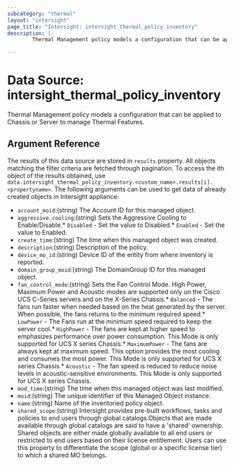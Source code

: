 ```yaml
---
subcategory: "thermal"
layout: "intersight"
page_title: "Intersight: intersight_thermal_policy_inventory"
description: |-
        Thermal Management policy models a configuration that can be applied to Chassis or Server to manage Thermal Features.

---
```


# Data Source: intersight_thermal_policy_inventory
Thermal Management policy models a configuration that can be applied to Chassis or Server to manage Thermal Features.
## Argument Reference
The results of this data source are stored in `results` property.
All objects matching the filter criteria are fetched through pagination.
To access the ith object of the results obtained, use `data.intersight_thermal_policy_inventory.<custom_name>.results[i].<propertyname>`.
The following arguments can be used to get data of already created objects in Intersight appliance:
* `account_moid`:(string) The Account ID for this managed object. 
* `aggressive_cooling`:(string) Sets the Aggressive Cooling to Enable/Disable.* `Disabled` - Set the value to Disabled.* `Enabled` - Set the value to Enabled. 
* `create_time`:(string) The time when this managed object was created. 
* `description`:(string) Description of the policy. 
* `device_mo_id`:(string) Device ID of the entity from where inventory is reported. 
* `domain_group_moid`:(string) The DomainGroup ID for this managed object. 
* `fan_control_mode`:(string) Sets the Fan Control Mode. High Power, Maximum Power and Acoustic modes are supported only on the Cisco UCS C-Series servers and on the X-Series Chassis.* `Balanced` - The fans run faster when needed based on the heat generated by the server. When possible, the fans returns to the minimum required speed.* `LowPower` - The Fans run at the minimum speed required to keep the server cool.* `HighPower` - The fans are kept at higher speed to emphasizes performance over power consumption. This Mode is only supported for UCS X series Chassis.* `MaximumPower` - The fans are always kept at maximum speed. This option provides the most cooling and consumes the most power. This Mode is only supported for UCS X series Chassis.* `Acoustic` - The fan speed is reduced to reduce noise levels in acoustic-sensitive environments. This Mode is only supported for UCS X series Chassis. 
* `mod_time`:(string) The time when this managed object was last modified. 
* `moid`:(string) The unique identifier of this Managed Object instance. 
* `name`:(string) Name of the inventoried policy object. 
* `shared_scope`:(string) Intersight provides pre-built workflows, tasks and policies to end users through global catalogs.Objects that are made available through global catalogs are said to have a 'shared' ownership. Shared objects are either made globally available to all end users or restricted to end users based on their license entitlement. Users can use this property to differentiate the scope (global or a specific license tier) to which a shared MO belongs. 
 
